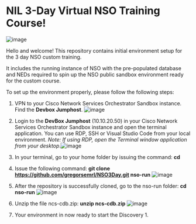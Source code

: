 # NIL 3-Day Virtual NSO Training Course!

![image](https://user-images.githubusercontent.com/42440315/185983097-9bd99f35-64d1-4b2b-85f4-53526dc215c7.png)


Hello and welcome! This repository contains initial environment setup for the 3 day NSO custom training.

It includes the running instance of NSO with the pre-populated database and NEDs required to spin up the NSO public sandbox environment ready for the custom course.

To set up the environment properly, please follow the following steps:

1. VPN to your Cisco Network Services Orchestrator Sandbox instance. Find the **Devbox Jumphost**. ![image](https://user-images.githubusercontent.com/42440315/185972634-127edcb7-109f-4db0-8ae1-d4aaf95186f5.png)

2. Login to the **DevBox Jumphost** (10.10.20.50) in your Cisco Network Services Orchestrator Sandbox instance and open the terminal application. You can use RDP, SSH or Visual Studio Code from your local environment. _Note: If using RDP, open the Terminal window application from your desktop_.![image](https://user-images.githubusercontent.com/42440315/185970146-245ada71-a96b-46a4-9f01-7912f3857470.png)

3. In your terminal, go to your home folder by issuing the command: **cd**
4. Issue the following command: **git clone https://github.com/gregorsemrl/NSO3Day.git nso-run** ![image](https://user-images.githubusercontent.com/42440315/185971335-f5d3bc32-ad70-4f2a-a61f-d2c68df7a3f2.png)
5. After the repository is successfully cloned, go to the nso-run folder: **cd nso-run** ![image](https://user-images.githubusercontent.com/42440315/185971764-3647caf4-d4ba-4b7d-ad9d-c08d84baf9b1.png)
6. Unzip the file ncs-cdb.zip: **unzip ncs-cdb.zip** ![image](https://user-images.githubusercontent.com/42440315/185971977-ac249e9b-97c9-4033-b626-e1680b5d5538.png)
7. Your environment in now ready to start the Discovery 1.
